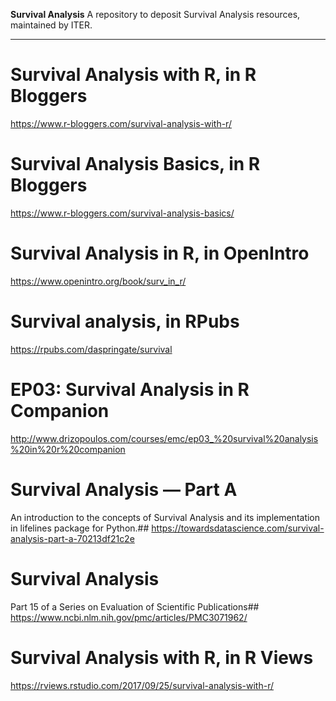 **Survival Analysis**
A repository to deposit Survival Analysis resources, maintained by ITER.

<hr>

# Survival Analysis with R, in R Bloggers
https://www.r-bloggers.com/survival-analysis-with-r/

# Survival Analysis Basics, in R Bloggers
https://www.r-bloggers.com/survival-analysis-basics/

# Survival Analysis in R, in OpenIntro
https://www.openintro.org/book/surv_in_r/

# Survival analysis, in RPubs
https://rpubs.com/daspringate/survival

# EP03: Survival Analysis in R Companion
http://www.drizopoulos.com/courses/emc/ep03_%20survival%20analysis%20in%20r%20companion

# Survival Analysis — Part A
An introduction to the concepts of Survival Analysis and its implementation in lifelines package for Python.##
https://towardsdatascience.com/survival-analysis-part-a-70213df21c2e

# Survival Analysis
Part 15 of a Series on Evaluation of Scientific Publications##
https://www.ncbi.nlm.nih.gov/pmc/articles/PMC3071962/

# Survival Analysis with R, in R Views
https://rviews.rstudio.com/2017/09/25/survival-analysis-with-r/



